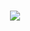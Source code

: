 <h1 align=center>
<img src="https://github.com/user-attachments/assets/8a44b454-dc0f-4448-8c08-c4a423c4afe8" />
</h1>
